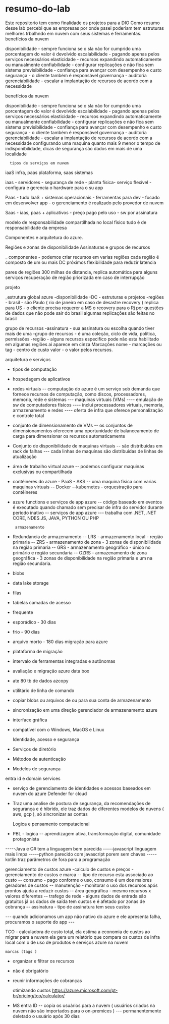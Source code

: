 # resumo-do-lab
Este repositorio tem como finalidade os projetos para a DIO
Como resumo desse lab percebi que as empresas por onde pssei poderiam tem estruturas melhores trbalhndo em nuvem com seus sistemas e ferramentas.
benefícios da nuvem

disponibilidade - sempre funciona se o sla não for cumprido uma porcentagem do valor é devolvido 
escalabilidade - pagando apenas pelos serviços necessários
elasticidade - recursos expandindo automaticamente ou manualmente
confiabilidade - configurar replicações e não fica sem sistema
previsibilidade - confiança para avançar com desempenho e custo
segurança - o cliente também é responsável
governança - auditoria
gerenciabilidade - escalar a implantação de recursos de acordo com a necessidade

benefícios da nuvem

disponibilidade - sempre funciona se o sla não for cumprido uma porcentagem do valor é devolvido 
escalabilidade - pagando apenas pelos serviços necessários
elasticidade - recursos expandindo automaticamente ou manualmente
confiabilidade - configurar replicações e não fica sem sistema
previsibilidade - confiança para avançar com desempenho e custo
segurança - o cliente também é responsável
governança - auditoria
gerenciabilidade - escalar a implantação de recursos de acordo com a necessidade
     configurando uma maquina
quanto mais 9 menor o tempo de indisponibilidade, dicas de segurança são dados em mais de uma localidade

      tipos de serviços em nuvem
iaaS infra, paas plataforma, saas sistemas  

iaas - servidores - segurança de rede - planta física- serviço flexível - configura e gerencia o hardware para o su app

Paas - tudo IaaS + sistemas operacionais - ferramentas para dev - focado em desenvolver app - o gerenciamento é realizado pelo provedor de nuvem

Saas - iaas, paas + aplicativos - preço pago pelo uso - sw por assinatura

modelo de responsabilidade compartilhada
no local físico tudo é de responsabilidade da empresa


Componentes e arquitetura do azure.

Regiões e zonas de disponibilidade
Assinaturas e grupos de recursos

_ componentes - podemos criar recursos em varias regiões cada região é composto de um ou mais DC próximos
flexibilidade para reduzir latencia 

pares de regiões
300 milhas de distancia, replica automática para alguns serviços
recuperação de região priorizada em caso de interrupção

projeto

_estrutura global azure
-disponibilidade
-DC - estruturas e projetos
-regiões - brasil - são Paulo ( rio de janeiro em caso de desastre recovery ) replica para US - o cliente precisa requerer a MS o recovery para o Rj por questões de dados que não pode sair do brasil
algumas replicações são feitas no brasil

grupo de recursos
-assinatura - sua assinatura ou escolha quando tiver mais de uma
-grupo de recursos - é uma coleção, ciclo de vida, politica, permissões
-região - alguns recursos especifico pode não esta habilitado em algumas regiões ai aparece em cinza
Marcações
nome - marcações ou tag - centro de custo
valor - o valor pelos recursos.

arquitetura e serviços 
- tipos de computação
- hospedagem de aplicativos
- redes virtuais
-- computação do azure é um serviço sob demanda que fornece recursos de computação, como discos, processadores, memoria, rede e sistemas
--- maquinas virtuais (VMs)
---- emulação de sw de computadores físicos
---- inclui processadores virtuais, memoria, armazenamento e redes
---- oferta de infra que oferece personalização e controle total
- conjunto de dimensionamento de VMs
-- os conjuntos de dimensionamentos oferecem uma oportunidade de balanceamento de carga para dimensionar os recursos automaticamente 
- Conjunto de disponibilidade de maquinas virtuais
-- são distribuídas em rack de falhas
--- cada linhas de maquinas são distribuídas de linhas de atualização
- área de trabalho virtual azure
-- podemos configurar maquinas exclusivas ou compartilhada
- contêineres do azure - PaaS - AKS
-- uma maquina física com varias maquinas virtuais
-- Docker
--kubernetes - orquestração para contêineres
- azure functions e serviços de app azure
-- código baseado em eventos é executado quando chamado sem precisar de infra do servidor durante período inativo
-- serviços de app azure
--- trabalha com .NET, .NET CORE, NDES.JS, JAVA, PYTHON OU PHP

       armazenamento

- Redundancia de armazenamento
-- LRS - armazenamento local - região primaria
-- ZRS - armazenamento de zona - 3 zonas de disponibilidade na região primaria
-- GRS - armazenamento geográfico - único no primário e região secundaria
-- GZRS - armazenamento de zona geográfica - 3 zonas de disponibilidade na região primaria e um na região secundaria.
- blobs
- data lake storage
- filas
- tabelas
    camadas de acesso
- frequente
- esporádico - 30 dias
- frio - 90 dias
- arquivo morto - 180 dias
    migração para azure
- plataforma de migração
- intervalo de ferramentas integradas e autônomas
- avaliação e migração
    azure data box
- ate 80 tb de dados
     azcopy
- utilitário de linha de comando
- copiar blobs ou arquivos de ou para sua conta de armazenamento
- sincronização em uma direção
    gerenciador de armazenamento azure
- interface gráfica
- compatível com o Windows, MacOS e Linux


   Identidade, acesso e segurança
- Serviços de diretório
- Métodos de autenticação
- Modelos de segurança

entra id e domain services
- serviço de gerenciamento de identidades e acessos baseados em nuvem do azure
Defender for cloud
- Traz uma analise de postura de segurança, da recomendações de segurança e é hibrido, ele traz dados de diferentes modelos de nuvens ( aws, gcp ), só sincronizar as contas

   Logica e pensamento computacional
- PBL - logica
-- aprendizagem ativa, transformação digital, comunidade protagonista

-----Java e C# tem a linguagem bem parecida
-----javascript linguagem mais limpa
-----python parecido com javascript porem sem chaves
-----kotlin traz parâmetros de fora para a programação


   gerenciamento de custos azure
-calculo de custos e preços
-gerenciamento de custos e marca
-- tipo de recurso esta associado ao custo
-- consumo - pago conforme o uso, consumo é um dos maiores geradores de custos
-- manutenção - monitorar o uso dos recursos após prontos ajuda a reduzir custos
-- área geográfica - mesmo recursos x valores diferentes
-- trafego de rede - alguns dados de entrada são gratuitos já os dados de saída tem custos e é afetado por zonas de cobrança
-- assinatura - tipo de assinatura tem seus custos

--- quando adicionamos um app não nativo do azure e ele apresenta falha, procuramos o suporte do app ---

   TCO - calculadora de custo total, ela estima a economia de custos ao migrar para a nuvem ela gera um relatório que compara os custos de infra local com o de uso de produtos e serviços azure na nuvem

    marcas (tags )
- organizar e filtrar os recursos
- não é obrigatório
- reunir informações de cobranças

   otimizando custos
https://azure.microsoft.com/pt-br/pricing/tco/calculator/
- MS entra ID
-- copia os usuários para a nuvem ( usuários criados na nuvem não são importados para o on-premices )
--- permanentemente deletado o usuário após 30 dias




